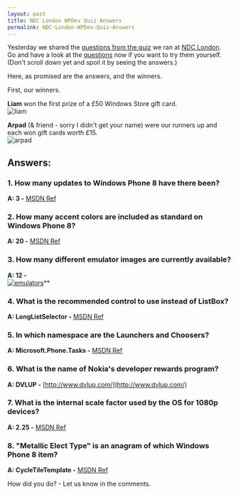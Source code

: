 ```yaml
---
layout: post
title: NDC London WPDev Quiz Answers
permalink: NDC-London-WPDev-Quiz-Answers
---
```


Yesterday we shared the [questions from the quiz](http://wpug.net/2013/12/05/ndc-london-wpdev-quiz-questions/) we ran at [NDC London](http://www.ndc-london.com/).  
Go and have a look at the [questions](http://wpug.net/2013/12/05/ndc-london-wpdev-quiz-questions/) now if you want to try them yourself. (Don't scroll down yet and spoil it by seeing the answers.)

Here, as promised are the answers, and the winners.

First, our winners.

**Liam** won the first prize of a £50 Windows Store gift card.  
![liam](http://wpug.net/wp-content/uploads/2013/12/liam.jpg)

**Arpad** (& friend - sorry I didn't get your name) were our runners up and each won gift cards worth £15.  
![arpad](http://wpug.net/wp-content/uploads/2013/12/arpad.jpg)

## Answers:

### 1\. How many updates to Windows Phone 8 have there been?

**A: 3 -** [MSDN Ref](http://www.windowsphone.com/en-us/how-to/wp8/basics/windows-phone-8-update-history)

### 2\. How many accent colors are included as standard on Windows Phone 8?

**A: 20 -** [MSDN Ref](http://msdn.microsoft.com/en-us/library/windowsphone/develop/ff402557(v=vs.105).aspx)

### 3\. How many different emulator images are currently available?

**A: 12 -**  
[![emulators](http://wpug.net/wp-content/uploads/2013/12/emulators.png)](http://wpug.net/wp-content/uploads/2013/12/emulators.png)**

### 4\. What is the recommended control to use instead of ListBox?

**A: LongListSelector -** [MSDN Ref](http://msdn.microsoft.com/library/windowsphone/develop/microsoft.phone.controls.longlistselector(v=vs.105).aspx)

### 5\. In which namespace are the Launchers and Choosers?

**A: Microsoft.Phone.Tasks -** [MSDN Ref](http://msdn.microsoft.com/en-us/library/windowsphone/develop/microsoft.phone.tasks(v=vs.105).aspx)

### 6\. What is the name of Nokia's developer rewards program?

**A: DVLUP -** [http://www.dvlup.com/](http://www.dvlup.com/)

### 7\. What is the internal scale factor used by the OS for 1080p devices?

**A: 2.25 -** [MSDN Ref](http://msdn.microsoft.com/en-us/library/windowsphone/develop/jj206974(v=vs.105).aspx)

### 8\. "Metallic Elect Type" is an anagram of which Windows Phone 8 item?

**A: CycleTileTemplate -** [MSDN Ref](http://msdn.microsoft.com/en-us/library/windowsphone/develop/jj207036(v=vs.105).aspx)

How did you do? - Let us know in the comments.
